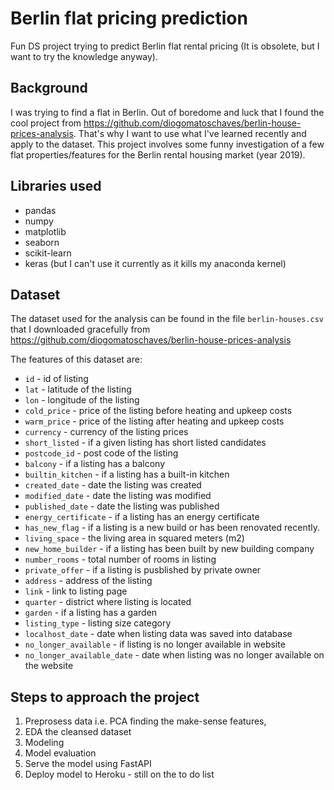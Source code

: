 # Berlin flat pricing prediction

Fun DS project trying to predict Berlin flat rental pricing (It is obsolete, but I want to try the knowledge anyway).

## Background

I was trying to find a flat in Berlin. Out of boredome and luck that I found the cool project from https://github.com/diogomatoschaves/berlin-house-prices-analysis. That's why I want to use what I've learned recently and apply to the dataset. This project involves some funny investigation of a few flat properties/features for the Berlin rental housing market (year 2019).

## Libraries used

- pandas
- numpy
- matplotlib
- seaborn
- scikit-learn
- keras (but I can't use it currently as it kills my anaconda kernel)

## Dataset

The dataset used for the analysis can be found in the file `berlin-houses.csv` that I downloaded gracefully from https://github.com/diogomatoschaves/berlin-house-prices-analysis

The features of this dataset are:

- `id` - id of listing
- `lat` - latitude of the listing
- `lon` - longitude of the listing
- `cold_price` - price of the listing before heating and upkeep costs
- `warm_price` - price of the listing after heating and upkeep costs
- `currency` - currency of the listing prices
- `short_listed` - if a given listing has short listed candidates
- `postcode_id` - post code of the listing
- `balcony` - if a listing has a balcony
- `builtin_kitchen` - if a listing has a built-in kitchen
- `created_date` - date the listing was created
- `modified_date` - date the listing was modified
- `published_date` - date the listing was published
- `energy_certificate` - if a listing has an energy certificate
- `has_new_flag` - if a listing is a new build or has been renovated recently.
- `living_space` - the living area in squared meters (m2)
- `new_home_builder` - if a listing has been built by new building company
- `number_rooms` - total number of rooms in listing
- `private_offer` - if a listing is pusblished by private owner
- `address` - address of the listing
- `link` - link to listing page
- `quarter` - district where listing is located
- `garden` - if a listing has a garden
- `listing_type` - listing size category
- `localhost_date` - date when listing data was saved into database
- `no_longer_available` - if listing is no longer available in website
- `no_longer_available_date` - date when listing was no longer available on the website

## Steps to approach the project

1. Preprosess data i.e. PCA finding the make-sense features,
2. EDA the cleansed dataset
3. Modeling
4. Model evaluation
5. Serve the model using FastAPI
6. Deploy model to Heroku - still on the to do list
